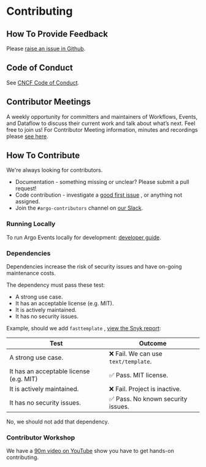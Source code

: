 # Contributing

## How To Provide Feedback

Please [raise an issue in Github](https://github.com/nholuongut/argo-events/issues).

## Code of Conduct

See [CNCF Code of Conduct](https://github.com/nholuongut/foundation/blob/main/code-of-conduct.md).

## Contributor Meetings

A weekly opportunity for committers and maintainers of Workflows, Events, and Dataflow to discuss their current work and
talk about what’s next. Feel free to join us! For Contributor Meeting information, minutes and recordings
please [see here](https://bit.ly/argo-data-weekly).

## How To Contribute

We're always looking for contributors.

- Documentation - something missing or unclear? Please submit a pull request!
- Code contribution - investigate
  a [good first issue](https://github.com/nholuongut/argo-events/issues?q=is%3Aopen+is%3Aissue+label%3A%22good+first+issue%22)
  , or anything not assigned.
- Join the `#argo-contributors` channel on [our Slack](https://github.com/nholuongut/argo-events/).

### Running Locally

To run Argo Events locally for development: [developer guide](developer_guide.md).

### Dependencies

Dependencies increase the risk of security issues and have on-going maintenance costs.

The dependency must pass these test:

- A strong use case.
- It has an acceptable license (e.g. MIT).
- It is actively maintained.
- It has no security issues.

Example, should we add `fasttemplate`
, [view the Snyk report](https://snyk.io/advisor/golang/github.com/valyala/fasttemplate):

| Test                                    | Outcome                              |
| --------------------------------------- | ------------------------------------ |
| A strong use case.                      | ❌ Fail. We can use `text/template`. |
| It has an acceptable license (e.g. MIT) | ✅ Pass. MIT license.                |
| It is actively maintained.              | ❌ Fail. Project is inactive.        |
| It has no security issues.              | ✅ Pass. No known security issues.   |

No, we should not add that dependency.

### Contributor Workshop

We have a [90m video on YouTube](https://youtu.be/zZv0lNCDG9w) show you have to get hands-on contributing.
